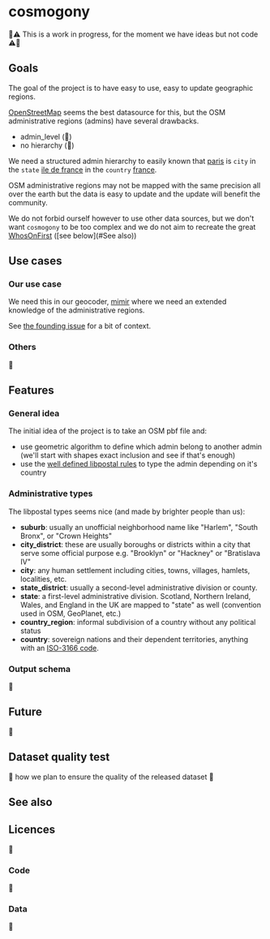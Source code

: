 # cosmogony

:construction::warning: This is a work in progress, for the moment we have ideas but not code :warning::construction:

##  Goals
The goal of the project is to have easy to use, easy to update geographic regions.

[OpenStreetMap](https://www.openstreetmap.org) seems the best datasource for this, but the OSM administrative regions (admins) have several drawbacks.

 * admin_level (:construction:)
 * no hierarchy (:construction:)

We need a structured admin hierarchy to easily known that [paris](https://www.openstreetmap.org/relation/7444) is `city` in the `state` [ile de france](https://www.openstreetmap.org/relation/8649) in the `country` [france](https://www.openstreetmap.org/relation/2202162).

OSM administrative regions may not be mapped with the same precision all over the earth but the data is easy to update and the update will benefit the community.

We do not forbid ourself however to use other data sources, but we don't want `cosmogony` to be too complex and we do not aim to recreate the great [WhosOnFirst](https://www.whosonfirst.org/) ([see below](#See also))

## Use cases

### Our use case
We need this in our geocoder, [mimir](https://github.com/CanalTP/mimirsbrunn) where we need an extended knowledge of the administrative regions.

See [the founding issue](https://github.com/CanalTP/mimirsbrunn/issues/178) for a bit of context.

### Others
:construction:

## Features

### General idea
The initial idea of the project is to take an OSM pbf file and:
 * use geometric algorithm to define which admin belong to another admin (we'll start with shapes exact inclusion and see if that's enough)
 * use the [well defined libpostal rules](https://github.com/openvenues/libpostal/tree/master/resources/boundaries/osm) to type the admin depending on it's country

### Administrative types
The libpostal types seems nice (and made by brighter people than us):

- **suburb**: usually an unofficial neighborhood name like "Harlem", "South Bronx", or "Crown Heights"
- **city_district**: these are usually boroughs or districts within a city that serve some official purpose e.g. "Brooklyn" or "Hackney" or "Bratislava IV"
- **city**: any human settlement including cities, towns, villages, hamlets, localities, etc.
- **state_district**: usually a second-level administrative division or county.
- **state**: a first-level administrative division. Scotland, Northern Ireland, Wales, and England in the UK are mapped to "state" as well (convention used in OSM, GeoPlanet, etc.)
- **country_region**: informal subdivision of a country without any political status
- **country**: sovereign nations and their dependent territories, anything with an [ISO-3166 code](https://en.wikipedia.org/wiki/ISO_3166-1_alpha-2).

### Output schema
:construction:

## Future
:construction:

## Dataset quality test
:construction: how we plan to ensure the quality of the released dataset :construction:

## See also

## Licences
:construction:
### Code
:construction:
### Data
:construction:

